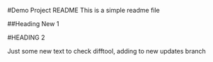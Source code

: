 #Demo Project README
This is a simple readme file

##Heading New 1

#HEADING 2

Just some new text to check difftool, adding to new updates branch